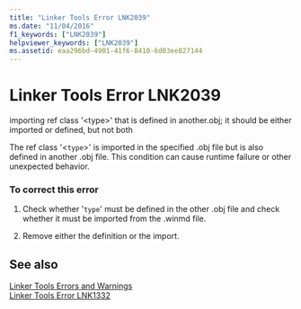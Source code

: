 ```yaml
---
title: "Linker Tools Error LNK2039"
ms.date: "11/04/2016"
f1_keywords: ["LNK2039"]
helpviewer_keywords: ["LNK2039"]
ms.assetid: eaa296bd-4901-41f6-8410-6d03ee827144
---
```

# Linker Tools Error LNK2039

importing ref class '\<type>' that is defined in another.obj; it should be either imported or defined, but not both

The ref class '<`type`>' is imported in the specified .obj file but is also defined in another .obj file. This condition can cause runtime failure or other unexpected behavior.

### To correct this error

1. Check whether '`type`' must be defined in the other .obj file and check whether it must be imported from the .winmd file.

1. Remove either the definition or the import.

## See also

[Linker Tools Errors and Warnings](../../error-messages/tool-errors/linker-tools-errors-and-warnings.md)<br/>
[Linker Tools Error LNK1332](../../error-messages/tool-errors/linker-tools-error-lnk1332.md)